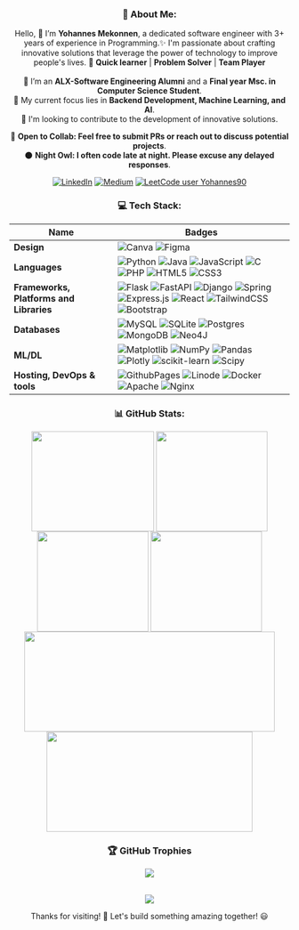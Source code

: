 <div align="center"></ div>
<!-- 
<div align="center"><h2>Hey there 👋 Welcome!!!</h2></ div>
<div align="center">
  <img src="https://github.com/Yohannes90/Yohannes90/assets/116464283/d8cdc4e7-ffb1-46a0-ae40-f698f7e8e9ae" height=auto>
</div> 
<br>
-->

### 💫 About Me:
Hello, 👋 I’m <strong>Yohannes Mekonnen</strong>, a dedicated software engineer with 3+ years of experience in Programming.✨ I'm passionate about crafting innovative solutions that leverage the power of technology to improve people's lives. 🌱 **Quick learner** | **Problem Solver** | **Team Player** <br> <br>
👯 I’m an **ALX-Software Engineering Alumni** and a **Final year Msc. in Computer Science Student**.<br>
👀 My current focus lies in **Backend Development, Machine Learning, and AI**.<br>
🔭 I'm looking to contribute to the development of innovative solutions.<br>

💞️ **Open to Collab: Feel free to submit PRs or reach out to discuss potential projects**.<br>
🌑 **Night Owl: I often code late at night. Please excuse any delayed responses**.

[![LinkedIn](https://img.shields.io/badge/LinkedIn-%230077B5.svg?style=for-the-badge&logo=linkedin&logoColor=white)](https://linkedin.com/in/Yohannes90)  [![Medium](https://img.shields.io/badge/Medium-12100E?style=for-the-badge&logo=medium&logoColor=white)](https://medium.com/@Yohannes90)  [![LeetCode user Yohannes90](https://img.shields.io/badge/dynamic/json?style=for-the-badge&labelColor=black&color=%23ffa116&label=Solved&query=solved&url=https%3A%2F%2Fleetcode-badge.vercel.app%2Fapi%2Fusers%2FYohannes90&logo=leetcode&logoColor=yellow)](https://leetcode.com/Yohannes90/)


### 💻 Tech Stack:

Name | Badges
---- | ----
**Design**  |  ![Canva](https://img.shields.io/badge/Canva-%2300C4CC.svg?style=flat-square&logo=Canva&logoColor=white) ![Figma](https://img.shields.io/badge/figma-%23F24E1E.svg?style=flat-square&logo=figma&logoColor=white)
**Languages**  |  ![Python](https://img.shields.io/badge/python-3670A0?style=flat-square&logo=python&logoColor=ffdd54) ![Java](https://img.shields.io/badge/java-%23ED8B00.svg?style=flat-square&logo=openjdk&logoColor=white) ![JavaScript](https://img.shields.io/badge/javascript-%23323330.svg?style=flat-square&logo=javascript&logoColor=%23F7DF1E) ![C](https://img.shields.io/badge/c-%2300599C.svg?style=flat-square&logo=c&logoColor=white) ![PHP](https://img.shields.io/badge/php-%23777BB4.svg?style=flat-square&logo=php&logoColor=white) ![HTML5](https://img.shields.io/badge/html5-%23E34F26.svg?style=flat-square&logo=html5&logoColor=white) ![CSS3](https://img.shields.io/badge/css3-%231572B6.svg?style=flat-square&logo=css3&logoColor=white)
**Frameworks, Platforms and Libraries** | ![Flask](https://img.shields.io/badge/flask-%23000.svg?style=flat-square&logo=flask&logoColor=white) ![FastAPI](https://img.shields.io/badge/FastAPI-005571?style=flat-square&logo=fastapi) ![Django](https://img.shields.io/badge/django-%23092E20.svg?style=flat-square&logo=django&logoColor=white) ![Spring](https://img.shields.io/badge/spring-%236DB33F.svg?style=flat-square&logo=spring&logoColor=white) ![Express.js](https://img.shields.io/badge/express.js-%23404d59.svg?style=flat-square&logo=express&logoColor=%2361DAFB) ![React](https://img.shields.io/badge/react-%2320232a.svg?style=flat-square&logo=react&logoColor=%2361DAFB) ![TailwindCSS](https://img.shields.io/badge/tailwindcss-%2338B2AC.svg?style=flat-square&logo=tailwind-css&logoColor=white) ![Bootstrap](https://img.shields.io/badge/bootstrap-%238511FA.svg?style=flat-square&logo=bootstrap&logoColor=white)
**Databases**  | ![MySQL](https://img.shields.io/badge/mysql-%2300000f.svg?style=flat-square&logo=mysql&logoColor=white) ![SQLite](https://img.shields.io/badge/sqlite-%2307405e.svg?style=flat-square&logo=sqlite&logoColor=white) ![Postgres](https://img.shields.io/badge/postgres-%23316192.svg?style=flat-square&logo=postgresql&logoColor=white) ![MongoDB](https://img.shields.io/badge/MongoDB-%234ea94b.svg?style=flat-square&logo=mongodb&logoColor=white) ![Neo4J](https://img.shields.io/badge/Neo4j-008CC1?style=flat-square&logo=neo4j&logoColor=white)
**ML/DL**  | ![Matplotlib](https://img.shields.io/badge/Matplotlib-%23ffffff.svg?style=flat-square&logo=Matplotlib&logoColor=black) ![NumPy](https://img.shields.io/badge/numpy-%23013243.svg?style=flat-square&logo=numpy&logoColor=white) ![Pandas](https://img.shields.io/badge/pandas-%23150458.svg?style=flat-square&logo=pandas&logoColor=white) ![Plotly](https://img.shields.io/badge/Plotly-%233F4F75.svg?style=flat-square&logo=plotly&logoColor=white) ![scikit-learn](https://img.shields.io/badge/scikit--learn-%23F7931E.svg?style=flat-square&logo=scikit-learn&logoColor=white) ![Scipy](https://img.shields.io/badge/SciPy-%230C55A5.svg?style=flat-square&logo=scipy&logoColor=%white)
**Hosting, DevOps & tools**   | ![GithubPages](https://img.shields.io/badge/github%20pages-121013?style=flat-square&logo=github&logoColor=white) ![Linode](https://img.shields.io/badge/linode-00A95C?style=flat-square&logo=linode&logoColor=white) ![Docker](https://img.shields.io/badge/docker-%230db7ed.svg?style=flat-square&logo=docker&logoColor=white) ![Apache](https://img.shields.io/badge/apache-%23D42029.svg?style=flat-square&logo=apache&logoColor=white) ![Nginx](https://img.shields.io/badge/nginx-%23009639.svg?style=flat-square&logo=nginx&logoColor=white)


### 📊 GitHub Stats:

<div align="center">
  <img align="center" src="http://github-profile-summary-cards.vercel.app/api/cards/stats?username=Yohannes90&theme=vue" height="180em" width="220em" />
  <img align="center" src="http://github-profile-summary-cards.vercel.app/api/cards/most-commit-language?username=Yohannes90&theme=vue&exclude=html,CSS,Jupyter%20Notebook" height="180em" width="200em" />
  <img align="center" src="http://github-profile-summary-cards.vercel.app/api/cards/repos-per-language?username=Yohannes90&theme=vue&exclude=html,CSS,Jupyter%20Notebook" height="180em" width="200em" />
  <img align="center" src="http://github-profile-summary-cards.vercel.app/api/cards/productive-time?username=Yohannes90&theme=vue&utcOffset=3" height="180em" width="200em" />

  <img align="center" src="http://github-profile-summary-cards.vercel.app/api/cards/profile-details?username=Yohannes90&theme=vue" height="180em" width="450em" />
  <img align="center" src="https://github-readme-streak-stats.herokuapp.com/?user=Yohannes90&theme=vue&hide_border=false" height="180em" width=370em" />
</div>


### 🏆 GitHub Trophies

<div align=center>
  <img src="https://github-profile-trophy.vercel.app/?username=Yohannes90&theme=vue&no-bg=true&no-frame=true&row=1&column=8"/>
</div>
<br>

<div align=center>
  
  ![](https://komarev.com/ghpvc/?username=Yohannes90)
  <p>Thanks for visiting! 🚀 Let's build something amazing together! 😃</p>
</div>


<!-- Proudly created with -->
<!-- ( https://gprm.itsvg.in ) -->
<!-- ( https://github.com/vn7n24fzkq/github-profile-summary-cards ) -->
<!-- ( https://github.com/antonkomarev/github-profile-views-counter ) -->


